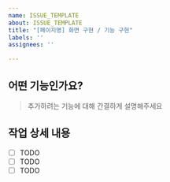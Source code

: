 ```yaml
---
name: ISSUE_TEMPLATE
about: ISSUE_TEMPLATE
title: "[페이지명] 화면 구현 / 기능 구현"
labels: ''
assignees: ''

---
```


## 어떤 기능인가요?
> 추가하려는 기능에 대해 간결하게 설명해주세요

## 작업 상세 내용
- [ ] TODO
- [ ] TODO
- [ ] TODO
